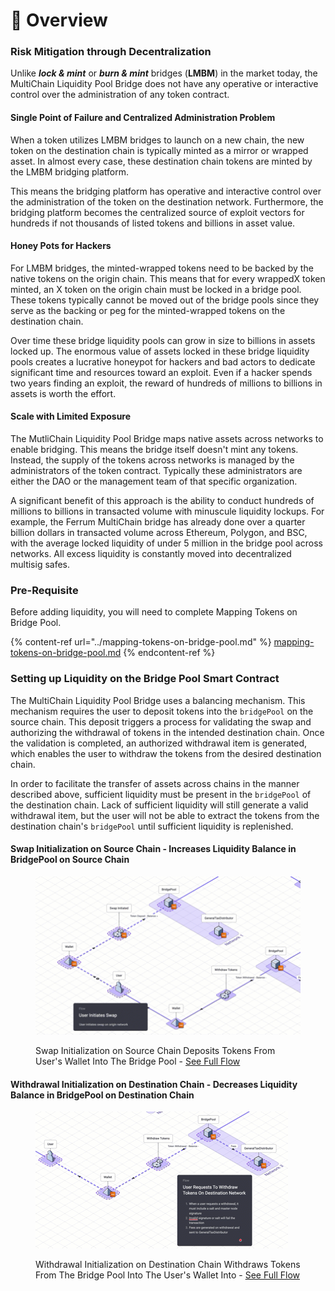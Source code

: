 # 📐 Overview

### Risk Mitigation through Decentralization

Unlike _**lock & mint**_ or _**burn & mint**_ bridges (**LMBM**) in the market today, the MultiChain Liquidity Pool Bridge does not have any operative or interactive control over the administration of any token contract.&#x20;

#### Single Point of Failure and Centralized Administration Problem

When a token utilizes LMBM bridges to launch on a new chain, the new token on the destination chain is typically minted as a mirror or wrapped asset. In almost every case, these destination chain tokens are minted by the LMBM bridging platform.&#x20;

This means the bridging platform has operative and interactive control over the administration of the token on the destination network. Furthermore, the bridging platform becomes the centralized source of exploit vectors for hundreds if not thousands of listed tokens and billions in asset value.&#x20;

#### Honey Pots for Hackers

For LMBM bridges, the minted-wrapped tokens need to be backed by the native tokens on the origin chain. This means that for every wrappedX token minted, an X token on the origin chain must be locked in a bridge pool. These tokens typically cannot be moved out of the bridge pools since they serve as the backing or peg for the minted-wrapped tokens on the destination chain.&#x20;

Over time these bridge liquidity pools can grow in size to billions in assets locked up. The enormous value of assets locked in these bridge liquidity pools creates a lucrative honeypot for hackers and bad actors to dedicate significant time and resources toward an exploit. Even if a hacker spends two years finding an exploit, the reward of hundreds of millions to billions in assets is worth the effort.&#x20;

#### Scale with Limited Exposure

The MutliChain Liquidity Pool Bridge maps native assets across networks to enable bridging. This means the bridge itself doesn't mint any tokens. Instead, the supply of the tokens across networks is managed by the administrators of the token contract. Typically these administrators are either the DAO or the management team of that specific organization.

A significant benefit of this approach is the ability to conduct hundreds of millions to billions in transacted volume with minuscule liquidity lockups. For example, the Ferrum MultiChain bridge has already done over a quarter billion dollars in transacted volume across Ethereum, Polygon, and BSC, with the average locked liquidity of under 5 million in the bridge pool across networks. All excess liquidity is constantly moved into decentralized multisig safes.

### Pre-Requisite

Before adding liquidity, you will need to complete Mapping Tokens on Bridge Pool.&#x20;

{% content-ref url="../mapping-tokens-on-bridge-pool.md" %}
[mapping-tokens-on-bridge-pool.md](../mapping-tokens-on-bridge-pool.md)
{% endcontent-ref %}

### Setting up Liquidity on the Bridge Pool Smart Contract

The MultiChain Liquidity Pool Bridge uses a balancing mechanism. This mechanism requires the user to deposit tokens into the `bridgePool` on the source chain. This deposit triggers a process for validating the swap and authorizing the withdrawal of tokens in the intended destination chain. Once the validation is completed, an authorized withdrawal item is generated, which enables the user to withdraw the tokens from the desired destination chain.&#x20;

In order to facilitate the transfer of assets across chains in the manner described above, sufficient liquidity must be present in the `bridgePool` of the destination chain. Lack of sufficient liquidity will still generate a valid withdrawal item, but the user will not be able to extract the tokens from the destination chain's `bridgePool` until sufficient liquidity is replenished.

#### Swap Initialization on Source Chain - Increases Liquidity Balance in BridgePool on Source Chain

<figure><img src="../../../../../.gitbook/assets/MultiChain Bridge Swap - Token Deposit - BridgePool.gif" alt=""><figcaption><p>Swap Initialization on Source Chain Deposits Tokens From User's Wallet Into The Bridge Pool - <a href="https://isoflow.io/app/project/ckzr24q3hm0ch0838p1gpdz0k">See Full Flow</a></p></figcaption></figure>

#### Withdrawal Initialization on Destination Chain - Decreases Liquidity Balance in BridgePool on Destination Chain

<figure><img src="../../../../../.gitbook/assets/MultiChain Bridge Withdrawal - Token Withdrawal - BridgePool.gif" alt=""><figcaption><p>Withdrawal Initialization on Destination Chain Withdraws Tokens From The Bridge Pool Into The User's Wallet Into - <a href="https://isoflow.io/app/project/ckzr24q3hm0ch0838p1gpdz0k">See Full Flow</a></p></figcaption></figure>
